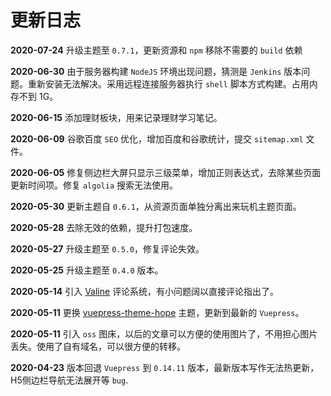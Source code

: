 # 更新日志

**2020-07-24** 升级主题至 `0.7.1`，更新资源和 `npm` 移除不需要的 `build` 依赖

**2020-06-30** 由于服务器构建 `NodeJS` 环境出现问题，猜测是 `Jenkins` 版本问题。重新安装无法解决。采用远程连接服务器执行 `shell` 脚本方式构建。占用内存不到 1G。

**2020-06-15** 添加理财板块，用来记录理财学习笔记。

**2020-06-09** 谷歌百度 `SEO` 优化，增加百度和谷歌统计，提交 `sitemap.xml` 文件。

**2020-06-05** 修复侧边栏大屏只显示三级菜单，增加正则表达式，去除某些页面更新时间项。修复 `algolia` 搜索无法使用。

**2020-05-30** 更新主题自 `0.6.1`，从资源页面单独分离出来玩机主题页面。

**2020-05-28** 去除无效的依赖，提升打包速度。

**2020-05-27** 升级主题至 `0.5.0`，修复评论失效。

**2020-05-25** 升级主题至 `0.4.0` 版本。

**2020-05-14** 引入 [Valine](https://valine.js.org/) 评论系统，有小问题阔以直接评论指出了。

**2020-05-11** 更换 [vuepress-theme-hope](https://vuepress-theme.mrhope.site/) 主题，更新到最新的 `Vuepress`。

**2020-05-11** 引入 `oss` 图床，以后的文章可以方便的使用图片了，不用担心图片丢失。使用了自有域名，可以很方便的转移。

**2020-04-23** 版本回退 `Vuepress` 到 `0.14.11` 版本，最新版本写作无法热更新，H5侧边栏导航无法展开等 `bug`.

